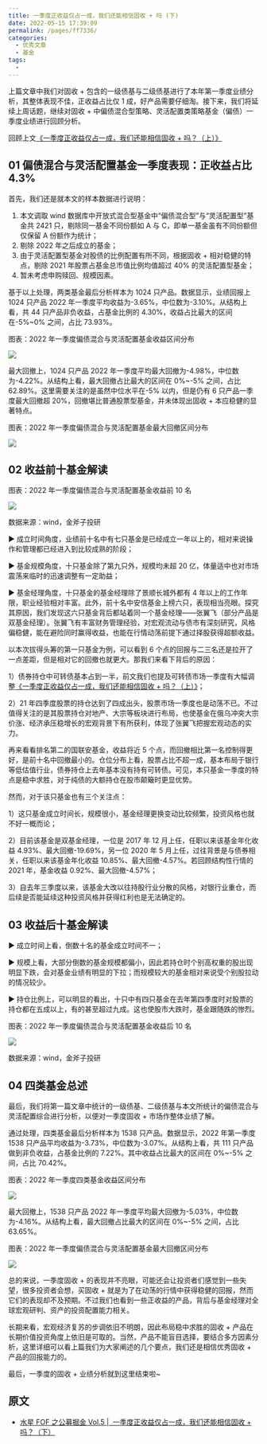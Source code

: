 ```yaml
---
title: 一季度正收益仅占一成，我们还能相信固收 + 吗 (下)
date: 2022-05-15 17:39:09
permalink: /pages/ff7336/
categories:
  - 优秀文章
  - 基金
tags:
  -
---
```


上篇文章中我们对固收 + 包含的一级债基与二级债基进行了本年第一季度业绩分析，其整体表现不佳，正收益占比仅 1 成，好产品需要仔细淘。接下来，我们将延续上周话题，继续对固收 + 中偏债混合型策略、灵活配置类策略基金（偏债）一季度业绩进行回顾分析。

回顾上文[《一季度正收益仅占一成，我们还能相信固收 + 吗？（上）》](/pages/597281/)

## 01 偏债混合与灵活配置基金一季度表现：正收益占比 4.3%

首先，我们还是就本文的样本数据进行说明：

1. 本文调取 wind 数据库中开放式混合型基金中“偏债混合型”与“灵活配置型”基金共 2421 只，剔除同一基金不同份额如 A 与 C，即单一基金虽有不同份额但仅保留 A 份额作为统计；
2. 剔除 2022 年之后成立的基金；
3. 由于灵活配置型基金对股债的比例配置有所不同，根据固收 + 相对稳健的特点，剔除 2021 年股票占基金总市值比例均值超过 40% 的灵活配置型基金；
4. 暂未考虑申购赎回、规模因素。

基于以上处理，两类基金最后分析样本为 1024 只产品。数据显示，业绩回报上 1024 只产品 2022 年一季度平均收益为-3.65%，中位数为-3.10%。从结构上看，共 44 只产品非负收益，占基金比例的 4.30%，收益占比最大的区间在-5%~0% 之间，占比 73.93%。

图表：2022 年一季度偏债混合与灵活配置基金收益区间分布

![](../../.vuepress/public/img/article/484.png)

最大回撤上，1024 只产品 2022 年一季度平均最大回撤为-4.98%，中位数为-4.22%。从结构上看，最大回撤占比最大的区间在 0%~-5% 之间，占比 62.89%。这里需要关注的是虽然中位水平在-5% 以内，但是仍有 6 只产品一季度最大回撤超 20%，回撤堪比普通股票型基金，并未体现出固收 + 本应稳健的显著特点。

图表：2022 年一季度偏债混合与灵活配置基金最大回撤区间分布

![](../../.vuepress/public/img/article/485.png)

## 02 收益前十基金解读

图表：2022 年一季度偏债混合与灵活配置基金收益前 10 名

![](../../.vuepress/public/img/article/486.png)

数据来源：wind，金斧子投研

► 成立时间角度，业绩前十名中有七只基金是已经成立一年以上的，相对来说操作和管理都已经进入到比较成熟的阶段；

► 基金规模角度，十只基金除了第九只外，规模均未超 20 亿，体量适中也对市场震荡来临时的迅速调整有一定助益；

► 基金经理角度，十只基金的基金经理除了景顺长城外都有 4 年以上的工作年限，职业经验相对丰富。此外，前十名中安信基金上榜六只，表现相当亮眼。探究其原因，我们发现这六只基金背后都站着同一个基金经理——张翼飞（部分产品是双基金经理）。张翼飞有丰富财务管理经验，对宏观流动与债市有深刻研究，风格偏稳健，能在避险同时赢得收益，也能在行情动荡前提下通过择股获得超额收益。

以本次拔得头筹的第一只基金为例，可以看到 6 个点的回报与二三名还是拉开了一点差距，但是相对它的回撤也就更大。那我们来看下背后的原因：

1）债券持仓中可转债基本占到一半，前文我们也提及可转债市场一季度有大幅调整[《一季度正收益仅占一成，我们还能相信固收 + 吗？（上）》](/pages/597281/)；

2）21 年四季度股票的持仓达到了四成出头，股票市场一季度也是动荡不已。不过值得关注的是其股票持仓对地产、大宗等板块进行布局，也使基金在俄乌冲突大宗价涨、经济承压稳增长的宏观背景下有所获利，体现了张翼飞把握宏观动态的实力。

再来看看排名第二的国联安基金，收益将近 5 个点，而回撤相比第一名控制得更好，是前十名中回撤最小的。仓位分布上看，股票占比不超一成，基本布局于银行等低估值行业，债券持仓上去年基本没有持有可转债。可见，本只基金一季度的特点是稳中求胜，对于纯债的大额持仓在股市颠簸时更显优势。

然而，对于该只基金也有三个关注点：

1）这只基金成立时间长，规模很小，基金经理更换变动比较频繁，投资风格也就不好一概而论；

2）目前该基金是双基金经理，一位是 2017 年 12 月上任，任职以来该基金年化收益 4.93%、最大回撤-19.69%，另一位 2020 年 5 月上任，过往背景是与债券相关，任职以来该基金年化收益 10.85%、最大回撤-4.57%。若回顾结构性行情的 2021 年，基金收益 0.92%、最大回撤-4.57%；

3）自去年三季度以来，该基金大改以往持股行业分散的风格，对银行业重仓，而后续是否能延续这种投资风格并获得红利也是无法确定的。

## 03 收益后十基金解读

► 成立时间上看，倒数十名的基金成立时间不一；

► 规模上看，大部分倒数的基金规模都偏小，因此若持仓时个别高权重的股出现明显下跌，会对基金业绩有明显的下拉；而规模较大的基金相对来说受个别股拉动的情况较少。

► 持仓比例上，可以明显的看出，十只中有四只基金在去年第四季度时对股票的持仓都在五成以上，有的甚至超过九成。这也使股市大跌时，基金跟随跌的惨烈。

图表：2022 年一季度偏债混合与灵活配置基金收益后 10 名

![](../../.vuepress/public/img/article/487.png)

数据来源：wind，金斧子投研

## 04 四类基金总述

最后，我们将第一篇文章中统计的一级债基、二级债基与本文所统计的偏债混合与灵活配置综合进行分析，以便对一季度固收 + 市场作整体业绩了解。

通过处理，四类基金最后分析样本为 1538 只产品。数据显示，2022 年第一季度 1538 只产品平均收益为-3.73%，中位数为-3.07%。从结构上看，共 111 只产品做到非负收益，占基金比例的 7.22%。其中收益占比最大的区间在 0%~-5% 之间，占比 70.42%。

图表：2022 年一季度四类基金收益区间分布

![](../../.vuepress/public/img/article/488.png)

最大回撤上，1538 只产品 2022 年一季度平均最大回撤为-5.03%，中位数为-4.16%。从结构上看，最大回撤占比最大的区间在 0%~-5% 之间，占比 63.65%。

图表：2022 年一季度偏债混合与灵活配置基金最大回撤区间分布

![](../../.vuepress/public/img/article/489.png)

总的来说，一季度固收 + 的表现并不亮眼，可能还会让投资者们感觉到一些失望，很多投资者会想，买固收 + 就是为了在动荡的行情中获得稳健的回报，然而它们的表现却不及预期。不过我们也看到一些正收益的产品，背后与基金经理对全球宏观研判、资产的投资配置能力相关。

长期来看，宏观经济复苏的步调依旧不明朗，因此布局稳中求胜的固收 + 产品在长期价值投资角度上依旧是可取的。当然，产品不能盲目选择，要结合多方因素分析，这里详细可以看上篇我们为大家阐述的几个要点，我们还是相信优秀固收 + 产品的回报能力的。

最后，一季度的固收 + 业绩分析就到这里结束啦~

## 原文

- [水星 FOF 之公募掘金 Vol.5 |  一季度正收益仅占一成，我们还能相信固收 + 吗？（下）](https://mp.weixin.qq.com/s/pmGP2UuZ_MFUVZ58GeNDEQ)
